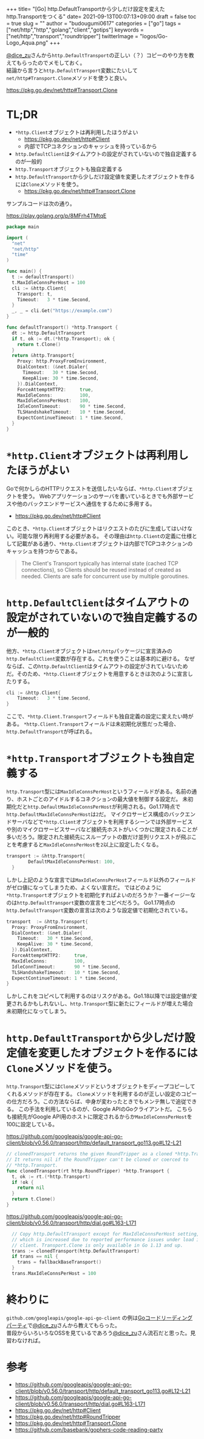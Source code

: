 +++
title= "[Go] http.DefaultTransportから少しだけ設定を変えたhttp.Transportをつくる"
date= 2021-09-13T00:07:13+09:00
draft = false
toc = true
slug = ""
author = "budougumi0617"
categories = ["go"]
tags = ["net/http","http","golang","client","gotips"]
keywords = ["net/http","transport","roundtripper"]
twitterImage = "logos/Go-Logo_Aqua.png"
+++


[@dice_zu](https://twitter.com/dice_zu)さんから`http.DefaultTransport`の正しい（？）コピーのやり方を教えてもらったのでメモしておく。  
結論から言うと`http.DefaultTransport`変数にたいして`net/http#Transport.Clone`メソッドを使うと良い。

https://pkg.go.dev/net/http#Transport.Clone

<!--more-->


# TL;DR
- `*http.Client`オブジェクトは再利用したほうがよい
    - https://pkg.go.dev/net/http#Client
    - 内部でTCPコネクションのキャッシュを持っているから
- `http.DefaultClient`はタイムアウトの設定がされていないので独自定義するのが一般的
- `http.Transport`オブジェクトも独自定義する
- `http.DefaultTransport`から少しだけ設定値を変更したオブジェクトを作るには`Clone`メソッドを使う。
    - https://pkg.go.dev/net/http#Transport.Clone


サンプルコードは次の通り。

https://play.golang.org/p/8MFrh4TMtqE
```go
package main

import (
  "net"
  "net/http"
  "time"
)

func main() {
  t := defaultTransport()
  t.MaxIdleConnsPerHost = 100
  cli := &http.Client{
    Transport: t,
    Timeout:   3 * time.Second,
  }
  _, _ = cli.Get("https://example.com")
}

func defaultTransport() *http.Transport {
  dt := http.DefaultTransport
  if t, ok := dt.(*http.Transport); ok {
    return t.Clone()
  }
  return &http.Transport{
    Proxy: http.ProxyFromEnvironment,
    DialContext: (&net.Dialer{
      Timeout:   30 * time.Second,
      KeepAlive: 30 * time.Second,
    }).DialContext,
    ForceAttemptHTTP2:     true,
    MaxIdleConns:          100,
    MaxIdleConnsPerHost:   100,
    IdleConnTimeout:       90 * time.Second,
    TLSHandshakeTimeout:   10 * time.Second,
    ExpectContinueTimeout: 1 * time.Second,
  }
}
```

# `*http.Client`オブジェクトは再利用したほうがよい
Goで何かしらのHTTPリクエストを送信したいならば、`*http.Client`オブジェクトを使う。
Webアプリケーションのサーバを書いているときでも外部サービスや他のバックエンドサービスへ通信をするために多用する。

- https://pkg.go.dev/net/http#Client

このとき、`*http.Client`オブジェクトはリクエストのたびに生成してはいけない。可能な限り再利用する必要がある。
その理由は`http.Client`の定義に仕様として記載がある通り、`*http.Client`オブジェクトは内部でTCPコネクションのキャッシュを持つからである。

> The Client's Transport typically has internal state (cached TCP connections), so Clients should be reused instead of created as needed. Clients are safe for concurrent use by multiple goroutines.

# `http.DefaultClient`はタイムアウトの設定がされていないので独自定義するのが一般的
他方、`*http.Client`オブジェクトは`net/http`パッケージに宣言済みの`http.DefaultClient`変数が存在する。これを使うことは基本的に避ける。
なぜならば、この`http.DefaultClient`はタイムアウトの設定がされていないためだ。そのため、`*http.Client`オブジェクトを用意するときは次のように宣言したりする。

```go
cli := &http.Client{
    Timeout:   3 * time.Second,
}
```

ここで、`*http.Client.Transport`フィールドも独自定義の設定に変えたい時がある。
`*http.Client.Transport`フィールドは未初期化状態だった場合、`http.DefaultTransport`が呼ばれる。

# `*http.Transport`オブジェクトも独自定義する
`http.Transport`型には`MaxIdleConnsPerHost`というフィールドがある。名前の通り、ホストごとのアイドルするコネクションの最大値を制御する設定だ。
未初期化だと`http.DefaultMaxIdleConnsPerHost`が利用される。Go1.17時点で`http.DefaultMaxIdleConnsPerHost`は`2`だ。
マイクロサービス構成のバックエンドサーバなどで`*http.Client`オブジェクトを利用するシーンでは外部サービスや別のマイクロサービスサーバなど接続先ホストがいくつかに限定されることが多いだろう。限定された接続先にスループットの数だけ並列リクエストが飛ぶことを考慮すると`MaxIdleConnsPerHost`を`2`以上に設定したくなる。

```go
transport := &http.Transport{
        DefaultMaxIdleConnsPerHost: 100,
  }
```

しかし上記のような宣言では`MaxIdleConnsPerHost`フィールド以外のフィールドがゼロ値になってしまうため、よくない宣言だ。
ではどのように`*http.Transport`オブジェクトを初期化すればよいのだろうか？一番イージーなのは`http.DefaultTransport`変数の宣言をコピペだろう。
Go1.17時点の`http.DefaultTransport`変数の宣言は次のような設定値で初期化されている。

```go
transport  := &http.Transport{
  Proxy: ProxyFromEnvironment,
  DialContext: (&net.Dialer{
    Timeout:   30 * time.Second,
    KeepAlive: 30 * time.Second,
  }).DialContext,
  ForceAttemptHTTP2:     true,
  MaxIdleConns:          100,
  IdleConnTimeout:       90 * time.Second,
  TLSHandshakeTimeout:   10 * time.Second,
  ExpectContinueTimeout: 1 * time.Second,
}
```

しかしこれをコピペして利用するのはリスクがある。Go1.18以降では設定値が変更されるかもしれないし、`http.Transport`型に新たにフィールドが増えた場合未初期化になってしまう。

# `http.DefaultTransport`から少しだけ設定値を変更したオブジェクトを作るには`Clone`メソッドを使う。
`http.Transport`型には`Clone`メソッドというオブジェクトをディープコピーしてくれるメソッドが存在する。
`Clone`メソッドを利用するのが正しい設定のコピーの仕方だろう。この方法ならば、中身が変わったときでもメンテ無しで追従できる。
この手法を利用しているのが、Google APIのGoクライアントだ。
こちらも接続先がGoogle API用のホストに限定されるからか`MaxIdleConnsPerHost`を100に設定している。

https://github.com/googleapis/google-api-go-client/blob/v0.56.0/transport/http/default_transport_go113.go#L12-L21
```go
// clonedTransport returns the given RoundTripper as a cloned *http.Transport.
// It returns nil if the RoundTripper can't be cloned or coerced to
// *http.Transport.
func clonedTransport(rt http.RoundTripper) *http.Transport {
  t, ok := rt.(*http.Transport)
  if !ok {
    return nil
  }
  return t.Clone()
}
```
https://github.com/googleapis/google-api-go-client/blob/v0.56.0/transport/http/dial.go#L163-L171

```go
  // Copy http.DefaultTransport except for MaxIdleConnsPerHost setting,
  // which is increased due to reported performance issues under load in the GCS
  // client. Transport.Clone is only available in Go 1.13 and up.
  trans := clonedTransport(http.DefaultTransport)
  if trans == nil {
    trans = fallbackBaseTransport()
  }
  trans.MaxIdleConnsPerHost = 100
```
# 終わりに
`github.com/googleapis/google-api-go-client` の例は[Goコードリーディングパーティ](https://github.com/basebank/gophers-code-reading-party)で[@dice_zu](https://twitter.com/dice_zu)さんから教えてもらった。  
普段からいろいろなOSSを見ているであろう[@dice_zu](https://twitter.com/dice_zu)さん流石だと思った。見習わなければ。

# 参考
- https://github.com/googleapis/google-api-go-client/blob/v0.56.0/transport/http/default_transport_go113.go#L12-L21
- https://github.com/googleapis/google-api-go-client/blob/v0.56.0/transport/http/dial.go#L163-L171
- https://pkg.go.dev/net/http#Client
- https://pkg.go.dev/net/http#RoundTripper
- https://pkg.go.dev/net/http#Transport.Clone
- https://github.com/basebank/gophers-code-reading-party